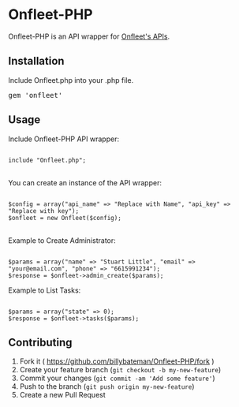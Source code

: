 # Onfleet-PHP
<p>Onfleet-PHP is an API wrapper for <a href="http://docs.onfleet.com">Onfleet's APIs</a>.</p>

<h2><a id="user-content-installation" class="anchor" href="#installation" aria-hidden="true"><span class="octicon octicon-link"></span></a>Installation</h2>

<p>Include Onfleet.php into your .php file.</p>

<div class="highlight highlight-ruby"><pre><span class="pl-k">gem</span> <span class="pl-s"><span class="pl-pds">'</span>onfleet<span class="pl-pds">'</span></span></pre></div>

<h2><a id="user-content-usage" class="anchor" href="#usage" aria-hidden="true"><span class="octicon octicon-link"></span></a>Usage</h2>

<p>Include Onfleet-PHP API wrapper:</p>
<pre><code>
include "Onfleet.php";
</code>
</pre>

<p>You can create an instance of the API wrapper:</p>
<pre><code>
$config = array("api_name" => "Replace with Name", "api_key" => "Replace with key");
$onfleet = new Onfleet($config);
</code>
</pre>

<p>Example to Create Administrator:</p>
<pre><code>
$params = array("name" => "Stuart Little", "email" => "your@email.com", "phone" => "6615991234");
$response = $onfleet->admin_create($params);
</code></pre>

<p>Example to List Tasks:</p>
<pre><code>
$params = array("state" => 0);
$response = $onfleet->tasks($params);
</code></pre>

<h2><a id="user-content-contributing" class="anchor" href="#contributing" aria-hidden="true"><span class="octicon octicon-link"></span></a>Contributing</h2>

<ol>
<li>Fork it ( <a href="https://github.com/billybateman/Onfleet-PHP/fork">https://github.com/billybateman/Onfleet-PHP/fork</a> )</li>
<li>Create your feature branch (<code>git checkout -b my-new-feature</code>)</li>
<li>Commit your changes (<code>git commit -am 'Add some feature'</code>)</li>
<li>Push to the branch (<code>git push origin my-new-feature</code>)</li>
<li>Create a new Pull Request</li>
</ol>
